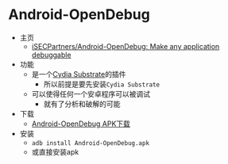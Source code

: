 # Android-OpenDebug

* 主页
  * [iSECPartners/Android-OpenDebug: Make any application debuggable](https://github.com/iSECPartners/Android-OpenDebug)
* 功能
  * 是一个[Cydia Substrate](http://book.crifan.com/books/android_app_security_crack/website/android_crack_tool/other_related_tool/android_hook_framework/cydia_substrate.html)的插件
    * 所以前提是要先安装`Cydia Substrate`
  * 可以使得任何一个安卓程序可以被调试
    * 就有了分析和破解的可能
* 下载
  * [Android-OpenDebug APK下载](https://github.com/iSECPartners/Android-OpenDebug/releases)
* 安装
  * `adb install Android-OpenDebug.apk`
  * 或直接安装apk
